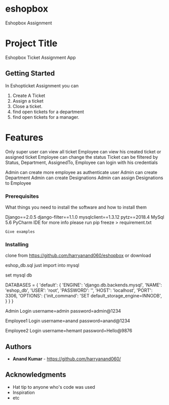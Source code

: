 # eshopbox
Eshopbox Assignment



# Project Title

Eshopbox Ticket Assignment App

## Getting Started

In Eshopticket Assignment you can

1. Create A Ticket
2. Assign a ticket
3. Close a ticket.
4. find open tickets for a department
5. find open tickets for a manager.

# Features
Only super user can view all ticket
Employee can view his created ticket or assigned ticket
Employee can change the status
Ticket can be filtered by Status, Department, AssignedTo,
Employee can login with his credentials

Admin can create more employee as authenticate user
Admin can create Department
Admin can create Designations
Admin can assign Designations to Employee


### Prerequisites

What things you need to install the software and how to install them

Django==2.0.5
django-filter==1.1.0
mysqlclient==1.3.12
pytz==2018.4
MySql 5.6
PyCharm IDE
for more info please run pip freeze > requirement.txt

```
Give examples
```

### Installing

clone from https://github.com/harryanand060/eshopbox
or download

eshop_db.sql just import into mysql

set mysql db

DATABASES = {
    'default': {
        'ENGINE': 'django.db.backends.mysql',
        'NAME': 'eshop_db',
        'USER': 'root',
        'PASSWORD': '',
        'HOST': 'localhost',
        'PORT': 3306,
        'OPTIONS': {'init_command': 'SET default_storage_engine=INNODB', }
    }
}

Admin Login
  username=admin
  password=admin@1234

Employee1 Login
   username=anand
   password=anand@1234

Employee2 Login
    username=hemant
    password=Hello@9876

## Authors

* **Anand Kumar** - https://github.com/harryanand060/

## Acknowledgments

* Hat tip to anyone who's code was used
* Inspiration
* etc
